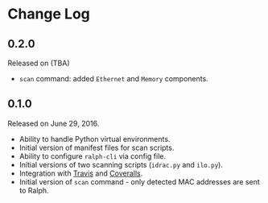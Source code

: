 # Change Log

## 0.2.0

Released on (TBA)

* `scan` command: added `Ethernet` and `Memory` components.

## 0.1.0

Released on June 29, 2016.

* Ability to handle Python virtual environments.
* Initial version of manifest files for scan scripts.
* Ability to configure `ralph-cli` via config file.
* Initial versions of two scanning scripts (`idrac.py` and `ilo.py`).
* Integration with [Travis][] and [Coveralls][].
* Initial version of `scan` command - only detected MAC addresses are sent to
  Ralph.

[Travis]: https://travis-ci.org/
[Coveralls]: https://coveralls.io/
